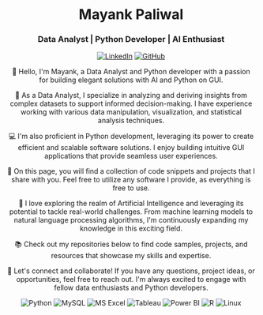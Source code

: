 <h1 align="center">Mayank Paliwal</h1>
<h3 align="center">Data Analyst | Python Developer | AI Enthusiast</h3>

<p align="center">
  <a href="https://www.linkedin.com/in/mayank-paliwal-014297189/" target="_blank"><img src="https://img.shields.io/badge/LinkedIn-MayankPaliwal-blue?logo=linkedin&style=flat-square" alt="LinkedIn" /></a>
  <a href="https://github.com/CodeWithMayank-Py" target="_blank"><img src="https://img.shields.io/badge/GitHub-MayankPaliwal-black?logo=github&style=flat-square" alt="GitHub" /></a>
</p>

<p align="center">👋 Hello, I'm Mayank, a Data Analyst and Python developer with a passion for building elegant solutions with AI and Python on GUI.</p>

<p align="center">💼 As a Data Analyst, I specialize in analyzing and deriving insights from complex datasets to support informed decision-making. I have experience working with various data manipulation, visualization, and statistical analysis techniques.</p>

<p align="center">💻 I'm also proficient in Python development, leveraging its power to create efficient and scalable software solutions. I enjoy building intuitive GUI applications that provide seamless user experiences.</p>

<p align="center">🌟 On this page, you will find a collection of code snippets and projects that I share with you. Feel free to utilize any software I provide, as everything is free to use.</p>

<p align="center">🔬 I love exploring the realm of Artificial Intelligence and leveraging its potential to tackle real-world challenges. From machine learning models to natural language processing algorithms, I'm continuously expanding my knowledge in this exciting field.</p>

<p align="center">📚 Check out my repositories below to find code samples, projects, and resources that showcase my skills and expertise.</p>

<p align="center">🤝 Let's connect and collaborate! If you have any questions, project ideas, or opportunities, feel free to reach out. I'm always excited to engage with fellow data enthusiasts and Python developers.</p>

<p align="center">
  <img src="https://img.shields.io/badge/Python-%E2%9D%A4%EF%B8%8F-blue?logo=python&style=flat-square" alt="Python" />
  <img src="https://img.shields.io/badge/MySQL-%F0%9F%92%BF-yellow?logo=mysql&style=flat-square" alt="MySQL" />
  <img src="https://img.shields.io/badge/MS%20Excel-%F0%9F%93%8A-green?logo=microsoftexcel&style=flat-square" alt="MS Excel" />
  <img src="https://img.shields.io/badge/Tableau-%E2%9C%A8-orange?logo=tableau&style=flat-square" alt="Tableau" />
  <img src="https://img.shields.io/badge/Power%20BI-%F0%9F%93%88-yellow?logo=powerbi&style=flat-square" alt="Power BI" />
  <img src="https://img.shields.io/badge/R-%F0%9F%93%88-blue?logo=r&style=flat-square" alt="R" />
  <img src="https://img.shields.io/badge/Linux-%F0%9F%90%A7-orange?logo=linux&style=flat-square" alt="Linux" />
</p>
